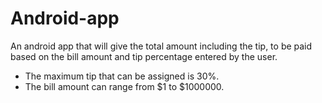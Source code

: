 # Android-app

An android app that will give the total amount including the tip, to be paid based on the bill amount and tip percentage entered by the user.

 - The maximum tip that can be assigned is 30%.
 - The bill amount can range from $1 to $1000000.
